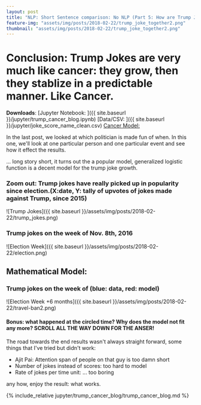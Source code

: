 ```yaml
---
layout: post
title: "NLP: Short Sentence comparison: No NLP (Part 5: How are Trump Jokes like Cancer?)"
feature-img: "assets/img/posts/2018-02-22/trump_joke_together2.png"
thumbnail: "assets/img/posts/2018-02-22/trump_joke_together2.png"
---
```


# Conclusion: Trump Jokes are very much like cancer: they grow, then they stablize in a predictable manner. Like Cancer.
**Downloads**: [Jupyter Notebook: ]({{ site.baseurl }}/jupyter/trump_cancer_blog.ipynb)
[Data/CSV: ]({{ site.baseurl }}/jupyter/joke_score_name_clean.csv)
[Cancer Model:](https://en.wikipedia.org/wiki/Logistic_function#In_medicine:_modeling_of_growth_of_tumors)


In the last post, we looked at which politician is made fun of when.
In this one, we'll look at one particular person and one particular event and see how it effect the results.

... long story short, it turns out the a popular model, generalized logistic function is a decent model for the trump joke growth.

### Zoom out: Trump jokes have really picked up in popularity since election.(X:date, Y: tally of upvotes of jokes made against Trump, since 2015)
![Trump Jokes]({{ site.baseurl }}/assets/img/posts/2018-02-22/trump_jokes.png)

### Trump jokes on the week of Nov. 8th, 2016
![Election Week]({{ site.baseurl }}/assets/img/posts/2018-02-22/election.png)

## Mathematical Model:
### Trump jokes on the week of (blue: data, red: model)
![Election Week +6 months]({{ site.baseurl }}/assets/img/posts/2018-02-22/travel-ban2.png)

#### Bonus: what happened at the circled time? Why does the model not fit any more? SCROLL ALL THE WAY DOWN FOR THE ANSER!

The road towards the end results wasn't always straight forward, some things that I've tried but didn't work:
<ul>
<li>Ajit Pai: Attention span of people on that guy is too damn short</li>
<li>Number of jokes instead of scores: too hard to model</li>
<li>Rate of jokes per time unit: ... too boring </li>
</ul>
any how, enjoy the result: what works.

{% include_relative jupyter/trump_cancer_blog/trump_cancer_blog.md %}
